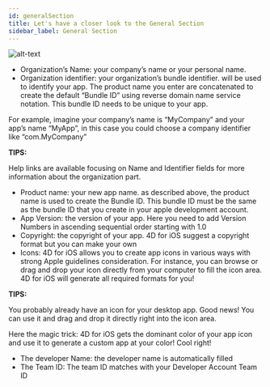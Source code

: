 ```yaml
---
id: generalSection
title: Let's have a closer look to the General Section
sidebar_label: General Section
---
```

![alt-text](assets/4DforiOSOverview/General-section-4D-for-iOS.png)

* Organization’s Name: your company’s name or your personal name.
* Organization identifier: your organization’s bundle identifier. will be used to identify your app. The product name you enter are concatenated to create the default “Bundle ID” using reverse domain name service notation. This bundle ID needs to be unique to your app.

For example, imagine your company’s name is “MyCompany” and your app’s name “MyApp”, in this case you could choose a company identifier like “com.MyCompany”

<div class = "tips">
<b>TIPS:</b>

Help links are available focusing on Name and Identifier fields for more information about the organization part.
</div>

* Product name: your new app name. as described above, the product name is used to create the Bundle ID. This bundle ID must be the same as the bundle ID that you create in your apple development account.
* App Version: the version of your app. Here you need to add Version Numbers in ascending sequential order starting with 1.0
* Copyright: the copyright of your app. 4D for iOS suggest a copyright format but you can make your own
* Icons: 4D for iOS allows you to create app icons in various ways with strong Apple guidelines consideration. For instance, you can browse or drag and drop your icon directly from your computer to fill the icon area. 4D for iOS will generate all required formats for you!

<div class = "tips">
<b>TIPS:</b>

You probably already have an icon for your desktop app. Good news! You can use it and drag and drop it directly right into the icon area. 

Here the magic trick: 4D for iOS gets the dominant color of your app icon and use it to generate a custom app at your color! Cool right!
</div>

* The developer Name: the developer name is automatically filled
* The Team ID: The team ID matches with your Developer Account Team ID